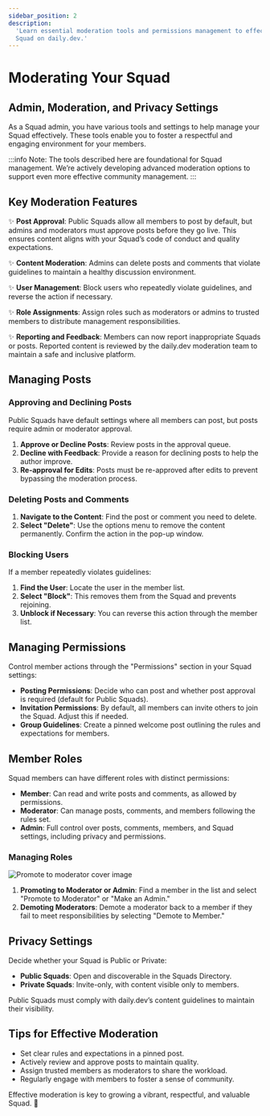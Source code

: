 ```yaml
---
sidebar_position: 2
description:
  'Learn essential moderation tools and permissions management to effectively run and grow your
  Squad on daily.dev.'
---
```


# Moderating Your Squad

## Admin, Moderation, and Privacy Settings

As a Squad admin, you have various tools and settings to help manage your Squad effectively. These
tools enable you to foster a respectful and engaging environment for your members.

:::info Note: The tools described here are foundational for Squad management. We’re actively
developing advanced moderation options to support even more effective community management. :::

## Key Moderation Features

✨ **Post Approval**: Public Squads allow all members to post by default, but admins and moderators
must approve posts before they go live. This ensures content aligns with your Squad’s code of
conduct and quality expectations.

✨ **Content Moderation**: Admins can delete posts and comments that violate guidelines to maintain
a healthy discussion environment.

✨ **User Management**: Block users who repeatedly violate guidelines, and reverse the action if
necessary.

✨ **Role Assignments**: Assign roles such as moderators or admins to trusted members to distribute
management responsibilities.

✨ **Reporting and Feedback**: Members can now report inappropriate Squads or posts. Reported
content is reviewed by the daily.dev moderation team to maintain a safe and inclusive platform.

## Managing Posts

### Approving and Declining Posts

Public Squads have default settings where all members can post, but posts require admin or moderator
approval.

1. **Approve or Decline Posts**: Review posts in the approval queue.
2. **Decline with Feedback**: Provide a reason for declining posts to help the author improve.
3. **Re-approval for Edits**: Posts must be re-approved after edits to prevent bypassing the
   moderation process.

### Deleting Posts and Comments

1. **Navigate to the Content**: Find the post or comment you need to delete.
2. **Select "Delete"**: Use the options menu to remove the content permanently. Confirm the action
   in the pop-up window.

### Blocking Users

If a member repeatedly violates guidelines:

1. **Find the User**: Locate the user in the member list.
2. **Select "Block"**: This removes them from the Squad and prevents rejoining.
3. **Unblock if Necessary**: You can reverse this action through the member list.

## Managing Permissions

Control member actions through the "Permissions" section in your Squad settings:

- **Posting Permissions**: Decide who can post and whether post approval is required (default for
  Public Squads).
- **Invitation Permissions**: By default, all members can invite others to join the Squad. Adjust
  this if needed.
- **Group Guidelines**: Create a pinned welcome post outlining the rules and expectations for
  members.

## Member Roles

Squad members can have different roles with distinct permissions:

- **Member**: Can read and write posts and comments, as allowed by permissions.
- **Moderator**: Can manage posts, comments, and members following the rules set.
- **Admin**: Full control over posts, comments, members, and Squad settings, including privacy and
  permissions.

### Managing Roles

![Promote to moderator cover image](https://daily-now-res.cloudinary.com/image/upload/v1690470250/docs/Update%20July%202023/promotomod.png)

1. **Promoting to Moderator or Admin**: Find a member in the list and select "Promote to Moderator"
   or "Make an Admin."
2. **Demoting Moderators**: Demote a moderator back to a member if they fail to meet
   responsibilities by selecting "Demote to Member."

## Privacy Settings

Decide whether your Squad is Public or Private:

- **Public Squads**: Open and discoverable in the Squads Directory.
- **Private Squads**: Invite-only, with content visible only to members.

Public Squads must comply with daily.dev’s content guidelines to maintain their visibility.

## Tips for Effective Moderation

- Set clear rules and expectations in a pinned post.
- Actively review and approve posts to maintain quality.
- Assign trusted members as moderators to share the workload.
- Regularly engage with members to foster a sense of community.

Effective moderation is key to growing a vibrant, respectful, and valuable Squad. 🚀
